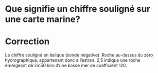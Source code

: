 # Que signifie un chiffre souligné sur une carte marine?

# Correction
Le chiffre souligné en italique (sonde négative): Roche au-dessus du zéro hydrographique, appartenant donc à l’estran. 2,5 indique une roche émergeant de 2m50 lors d’une basse mer de coefficient 120. 
